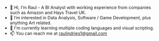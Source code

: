 - 👋 Hi, I’m Raul - A BI Analyst with working experience from companies such as Amazon and Hays Travel UK.
- 👀 I’m interested in Data Analysis, Software / Game Development, plus anything Art related.
- 🌱 I'm currently learning multiple coding languages and visual scripting.
- 📫 You can reach me at raulindries1@gmail.com

<!---
VincentCastl/VincentCastl is a ✨ special ✨ repository because its `README.md` (this file) appears on your GitHub profile.
You can click the Preview link to take a look at your changes.
--->

